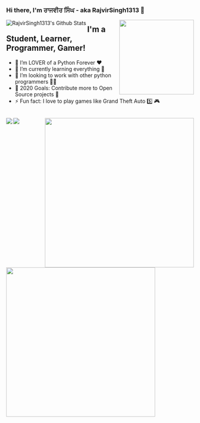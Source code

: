 ### Hi there, I'm ਰਾਜਵੀਰ ਸਿੰਘ - aka RajvirSingh1313 👋
<img align='right' src='https://user-images.githubusercontent.com/5713670/87202985-820dcb80-c2b6-11ea-9f56-7ec461c497c3.gif' width='200"'>

<img align="left" alt="RajvirSingh1313's Github Stats" src="https://github-readme-stats.vercel.app/api?username=RajvirSingh1313&show_icons=true&hide_border=true" />

## I'm a Student, Learner, Programmer, Gamer!
- 🔭 I’m LOVER of a Python Forever ❤
- 🌱 I’m currently learning everything 🤣
- 👯 I’m looking to work with other python programmers 👨‍💻
- 🥅 2020 Goals: Contribute more to Open Source projects 🤝
- ⚡ Fun fact: I love to play games like Grand Theft Auto 5️⃣ 🎮
<br />
<a href="https://github.com/RajvirSingh1313">
  <img align="left" src="https://github-readme-stats.vercel.app/api/top-langs/?username=RajvirSingh1313&hide_langs_below=1" />

<a href="https://github.com/RajvirSingh1313/cpython">
  <img align="left" src="https://github-readme-stats.vercel.app/api/pin/?username=RajvirSingh1313&repo=cpython" />
<div align="center">
</a>
  <img align="right" src="https://media.giphy.com/media/LMt9638dO8dftAjtco/giphy.gif" width=400/>
</a>
</a>
  <img align="left" src="https://freepngimg.com/thumb/c++/2-2-c++-png-clipart.png" width=400/>
</a>
